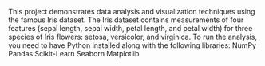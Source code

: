 This project demonstrates data analysis and visualization techniques using the famous Iris dataset.
The Iris dataset contains measurements of four features (sepal length, sepal width, petal length, and petal width) 
for three species of Iris flowers: setosa, versicolor, and virginica.
To run the analysis, you need to have Python installed along with the following libraries:
NumPy
Pandas
Scikit-Learn
Seaborn
Matplotlib
